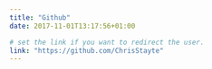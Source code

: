 ```yaml
---
title: "Github"
date: 2017-11-01T13:17:56+01:00

# set the link if you want to redirect the user.
link: "https://github.com/ChrisStayte"
---
```

